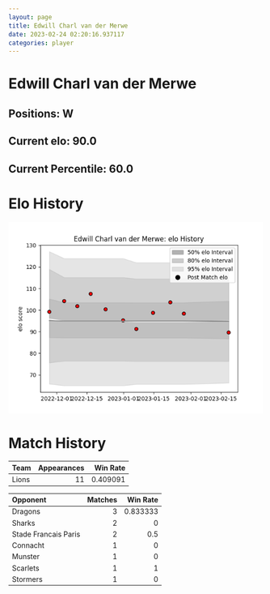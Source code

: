 ```yaml
---  
layout: page  
title: Edwill Charl van der Merwe  
date: 2023-02-24 02:20:16.937117  
categories: player  
---
```

# Edwill Charl van der Merwe

## Positions: W

## Current elo: 90.0

## Current Percentile: 60.0

# Elo History


![elo history](history_EdwillCharlvanderMerwe.png)
# Match History


| Team   |   Appearances |   Win Rate |
|:-------|--------------:|-----------:|
| Lions  |            11 |   0.409091 |

| Opponent             |   Matches |   Win Rate |
|:---------------------|----------:|-----------:|
| Dragons              |         3 |   0.833333 |
| Sharks               |         2 |   0        |
| Stade Francais Paris |         2 |   0.5      |
| Connacht             |         1 |   0        |
| Munster              |         1 |   0        |
| Scarlets             |         1 |   1        |
| Stormers             |         1 |   0        |
